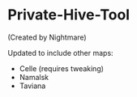 Private-Hive-Tool
=================

(Created by Nightmare)


Updated to include other maps:

- Celle (requires tweaking)
- Namalsk
- Taviana
